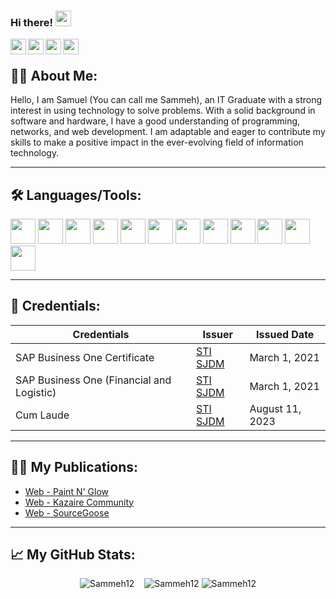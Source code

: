 ### Hi there! <img src="https://media.giphy.com/media/hvRJCLFzcasrR4ia7z/giphy.gif" height="25">

<a href="https://www.facebook.com/SMGamay/">
  <img align="left" src="https://img.shields.io/badge/Facebook-1877F2?style=for-the-badge&logo=facebook&logoColor=white" height=25>
</a>
<a href="https://www.instagram.com/lumpiangsammeh/">
  <img align="left" src="https://img.shields.io/badge/Instagram-%23E4405F.svg?style=for-the-badge&logo=Instagram&logoColor=white" height=25>
</a>
<a href="https://twitter.com/LumpiangSammeh">
  <img align="left" src="https://img.shields.io/badge/Twitter-%231DA1F2.svg?style=for-the-badge&logo=Twitter&logoColor=white" height=25>
</a>
<a href="https://www.linkedin.com/in/samuel-migs-gamay-303307240/">
  <img align="left" src="https://img.shields.io/badge/linkedin-%230077B5.svg?&style=for-the-badge&logo=linkedin&logoColor=white" height=25>
</a> 

<br />

## 👨‍💻 About Me:

Hello, I am Samuel (You can call me Sammeh), an IT Graduate with a strong interest in using technology to solve problems. With a solid background in software and hardware, I have a good understanding of programming, networks, and web development. I am adaptable and eager to contribute my skills to make a positive impact in the ever-evolving field of information technology.
  <!--<img align="right" alt="GIF" src="https://github.com/jfouryeah12/jfouryeah12/blob/main/computerEcho.gif" width="500" height="320" />-->
<hr>

## 🛠️ Languages/Tools:

<p>
<!--Languages-->
<img height="40" src="https://img.shields.io/badge/html5-%23E34F26.svg?style=for-the-badge&logo=html5&logoColor=white"> <!--HTML5-->
<img height="40" src="https://img.shields.io/badge/java-%23ED8B00.svg?style=for-the-badge&logo=openjdk&logoColor=white"> <!--Java-->
<img height="40" src="https://img.shields.io/badge/python-3670A0?style=for-the-badge&logo=python&logoColor=ffdd54"> <!--Python-->
<img height="40" src="https://img.shields.io/badge/php-%23777BB4.svg?style=for-the-badge&logo=php&logoColor=white"> <!--PHP-->
<img height="40" src="https://img.shields.io/badge/c%23-%23239120.svg?style=for-the-badge&logo=c-sharp&logoColor=white"> <!--C#-->
<img height="40" src="https://img.shields.io/badge/css3-%231572B6.svg?style=for-the-badge&logo=css3&logoColor=white"> <!--CSS-->
<img height="40" src="https://img.shields.io/badge/javascript-%23323330.svg?style=for-the-badge&logo=javascript&logoColor=%23F7DF1E"> <!--JavaScript-->
<!--Tools-->
<img height="40" src="https://img.shields.io/badge/NetBeansIDE-1B6AC6.svg?style=for-the-badge&logo=apache-netbeans-ide&logoColor=white"> <!--NetBeans IDE-->
<img height="40" src="https://img.shields.io/badge/Android%20Studio-3DDC84.svg?style=for-the-badge&logo=android-studio&logoColor=white"> <!--Android Studio-->
<img height="40" src="https://img.shields.io/badge/Android%20Studio-3DDC84.svg?style=for-the-badge&logo=android-studio&logoColor=white"> <!--PyCharm-->
<img height="40" src="https://img.shields.io/badge/Visual%20Studio-5C2D91.svg?style=for-the-badge&logo=visual-studio&logoColor=white"> <!--Visual Studio-->
<img height="40" src="https://img.shields.io/badge/Visual%20Studio%20Code-0078d7.svg?style=for-the-badge&logo=visual-studio-code&logoColor=white"> <!--Visual Studio Code-->
</p>
<hr>


## 🥇 Credentials:
| Credentials | Issuer | Issued Date |
| ------------ | ------------ | ------------ |
| SAP Business One Certificate | [STI SJDM](https://www.facebook.com/sjdelmonte.sti.edu) | March 1, 2021 |
| SAP Business One (Financial and Logistic) | [STI SJDM](https://www.facebook.com/sjdelmonte.sti.edu) | March 1, 2021 |
| Cum Laude | [STI SJDM](https://www.facebook.com/sjdelmonte.sti.edu) | August 11, 2023 |
<hr>

<!--## 🏆 Honors and Awards:

| Honor/Award | Issuer | Link | Date |
| ------------ | ------------ | ------------ | ------------ |
| ?? | [??]("???") | [???]("???") | ??? |
<hr>-->

## ✍🏻 My Publications:

<!-- BLOG-POST-LIST:START -->

- [Web - Paint N' Glow](https://www.facebook.com/paintnglow.co)
- [Web - Kazaire Community](https://kazaire-community.vercel.app/)
- [Web - SourceGoose](https://source-goose-official.vercel.app/)

<!-- BLOG-POST-LIST:END -->
<hr>

## 📈 My GitHub Stats:

<p  align="center"> 
  <img src="https://github-readme-stats.vercel.app/api?username=Sammeh12&show_icons=true&theme=gotham" alt="Sammeh12" />
  &nbsp;&nbsp;
  <img src="https://github-readme-stats.vercel.app/api/top-langs/?username=Sammeh12&layout=compact&theme=gotham" alt="Sammeh12" />
  <img src="https://github-profile-trophy.vercel.app/?username=Sammeh12" alt="Sammeh12" />
<p>
